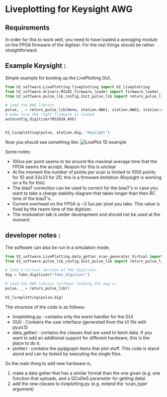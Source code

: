 # Liveplotting for Keysight AWG

## Requirements
In order for this to work well, you need to have loaded a averaging module on the FPGA firmware of the digitzer. For the rest things should be rather straightforward.

## Example Keysight :
Simple example for booting up the LivePlotting GUI,
```python
from V2_software.LivePlotting.liveplotting import V2_liveplotting
from V2_software.drivers.M3102_firmware_loader import firmware_loader, M3102A_CLEAN, M3102A_AVG
from V2_software.pulse_lib_config.Init_pulse_lib import return_pulse_lib

# load the AWG library 
pulse, _ = return_pulse_lib(None, station.AWG1, station.AWG2, station.AWG3)
# make sure the right firmware is loaded
autoconfig_digitizer(M3102A_AVG)


V2_liveplotting(pulse, station.dig, "Keysight")
```
Now you should see something like:
![LivePlot 1D example](../img/videomode_example.PNG)

Some notes:
* 100us per point seems to be around the maximal average time that the FPGA seems the accept. Reason for this is unclear
* At the moment the number of points per scan is limited to 1000 points for 1D and 33x33 for 2D, this is a firmware limitation (Keysight is working on a fix for this)
* The biasT correction can be used to correct for the biasT's in case you want to take a charge stability diagram that takes longer than then RC time of the biasT's.
* Current overhead on the FPGA is ~2.1us per pixel you take. This value is fixed by the rearm time of the digitizer.
* The modulation tab is under development and should not be used at the moment.

## developer notes :
The software can also be run in a simulation mode,

```python
from V2_software.LivePlotting.data_getter.scan_generator_Virtual import construct_1D_scan_fast, construct_2D_scan_fast, fake_digitizer
from V2_software.pulse_lib_config.Init_pulse_lib import return_pulse_lib

# load a virtual version of the digitizer.
dig = fake_digitizer("fake_digitizer")

# load the AWG library (without loading the awg's) 
pulse, _ = return_pulse_lib()

V2_liveplotting(pulse,dig)
```

The structure of the code is as follows:
  * liveplotting.py : contains only the event handler for the GUI
  * GUI/ : Contains the user interface (generated from the UI file with pyuic5)
  * data_getter/ : contains the classes that are used to fetch data. If you want to add an additional support for different hardware, this is the place to do it.
  * plotter/ : contains the pyqtgraph items that plot stuff. This code is stand alond and can by tested by executing the single files.


So the main thing to add new hardware is, 
 1) make a data getter that has a similar format than the one given (e.g. one function that uploads, and a QCoDeS parameter for getting data)
 2) add the new classes to liveplotting.py (e.g. extend the 'scan_type' argument)
